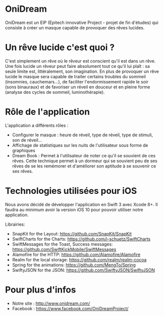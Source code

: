 # OniDream

OniDream est un EIP (Epitech innovative Project - projet de fin d'études) qui consiste à créer un masque capable de provoquer des rêves lucides. 

# Un rêve lucide c'est quoi ? 

C'est simplement un rêve où le rêveur est conscient qu'il est dans un rêve. 
Une fois lucide un rêveur peut faire absolument tout ce qu'il lui plaît : sa seule limite est, littéralement, son imagination. 
En plus de provoquer un rêve lucide le masque sera capable de traiter certains troubles du sommeil (insomnies, cauchemars...), de faciliter l'endormissement rapide le soir (sons binauraux) et de favoriser un réveil en douceur et en pleine forme (analyse des cycles de sommeil, luminothérapie).

# Rôle de l'application

L'application a différents rôles : 
- Configurer le masque : heure de réveil, type de réveil, type de stimuli, son de réveil...
- Affichage de statistiques sur les nuits de l'utilisateur sous forme de graphiques
- Dream Book : Permet à l'utilisateur de noter ce qu'il se souvient de ces rêves. Cette technique permet à un dormeur qui se souvient peu de ses rêves de se les remémorer et d'améliorer son aptitude à se souvenir ce ses rêves.

# Technologies utilisées pour iOS

Nous avons décidé de développer l'application en Swift 3 avec Xcode 8+. 
Il faudra au minimum avoir la version iOS 10 pour pouvoir utiliser notre application. 

Librairies: 
- SnapKit for the Layout: https://github.com/SnapKit/SnapKit
- SwiftCharts for the Charts: https://github.com/i-schuetz/SwiftCharts
- SwiftMessages for the Toast, Success messages: https://github.com/SwiftKickMobile/SwiftMessages
- Alamofire for the HTTP: https://github.com/Alamofire/Alamofire
- Realm for the local storage: https://github.com/realm/realm-cocoa
- Spring for the animations: https://github.com/MengTo/Spring
- SwiftyJSON for the JSON: https://github.com/SwiftyJSON/SwiftyJSON


# Pour plus d'infos

- Notre site : http://www.onidream.com/
- Facebook : https://www.facebook.com/OniDreamProject/
